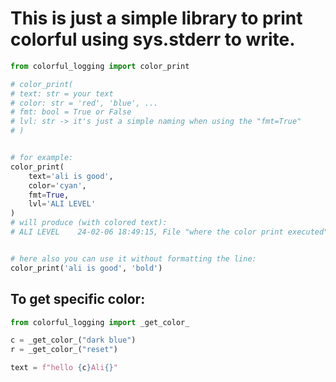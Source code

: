 # This is just a simple library to print colorful using sys.stderr to write.

```python
from colorful_logging import color_print

# color_print(
# text: str = your text
# color: str = 'red', 'blue', ...
# fmt: bool = True or False
# lvl: str -> it's just a simple naming when using the "fmt=True"
# )


# for example:
color_print(
    text='ali is good',
    color='cyan',
    fmt=True,
    lvl='ALI LEVEL'
)
# will produce (with colored text): 
# ALI LEVEL    24-02-06 18:49:15, File "where the color print executed", Line 1, in "the module", msg: ali is good


# here also you can use it without formatting the line: 
color_print('ali is good', 'bold')
```

## To get specific color:
```python
from colorful_logging import _get_color_

c = _get_color_("dark blue")
r = _get_color_("reset")

text = f"hello {c}Ali{}"
```

